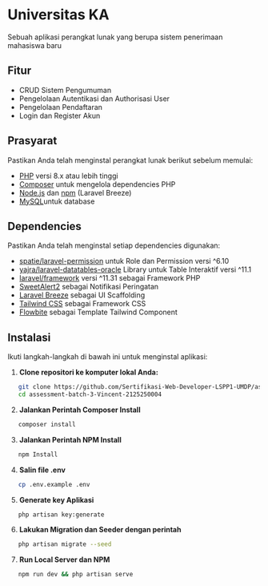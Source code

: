# Universitas KA

Sebuah aplikasi perangkat lunak yang berupa sistem penerimaan mahasiswa baru

## Fitur

- CRUD Sistem Pengumuman
- Pengelolaan Autentikasi dan Authorisasi User
- Pengelolaan Pendaftaran
- Login dan Register Akun

## Prasyarat

Pastikan Anda telah menginstal perangkat lunak berikut sebelum memulai:

- [PHP](https://www.php.net/downloads.php) versi 8.x atau lebih tinggi
- [Composer](https://getcomposer.org/) untuk mengelola dependencies PHP
- [Node.js](https://nodejs.org/en/) dan [npm](https://www.npmjs.com/) (Laravel Breeze)
- [MySQL](https://www.mysql.com/)untuk database

## Dependencies

Pastikan Anda telah menginstal setiap dependencies digunakan:
- [spatie/laravel-permission](https://spatie.be/docs/laravel-permission/v6/introduction) untuk Role dan Permission versi ^6.10 
- [yajra/laravel-datatables-oracle](https://yajrabox.com/docs/laravel-datatables/11.0) Library untuk Table Interaktif versi ^11.1
- [laravel/framework](https://laravel.com/) versi ^11.31 sebagai Framework PHP
- [SweetAlert2](https://sweetalert2.github.io/#download) sebagai Notifikasi Peringatan
- [Laravel Breeze](https://github.com/laravel/breeze) sebagai UI Scaffolding
- [Tailwind CSS](https://tailwindcss.com/) sebagai Framework CSS
- [Flowbite](https://flowbite.com/) sebagai Template Tailwind Component
  
## Instalasi

Ikuti langkah-langkah di bawah ini untuk menginstal aplikasi:

1. **Clone repositori ke komputer lokal Anda:**

```bash
   git clone https://github.com/Sertifikasi-Web-Developer-LSPP1-UMDP/assessment-batch-3-Vincent-2125250004.git
   cd assessment-batch-3-Vincent-2125250004
```
2. **Jalankan Perintah Composer Install**
```bash
   composer install
```
3. **Jalankan Perintah NPM Install**
```bash
   npm Install
```
4. **Salin file .env**
```bash
   cp .env.example .env
```
5. **Generate key Aplikasi**
```bash
   php artisan key:generate
```
6. **Lakukan Migration dan Seeder dengan perintah**
```bash
   php artisan migrate --seed
```

7. **Run Local Server dan NPM**
```bash
   npm run dev && php artisan serve
```

